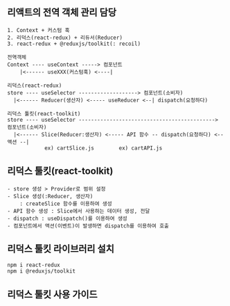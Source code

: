 ## 리액트의 전역 객체 관리 담당
    1. Context + 커스텀 훅
    2. 리덕스(react-redux) + 리듀서(Reducer)
    3. react-redux + @reduxjs/toolkit(: recoil)
    
    전역객체
    Context ---- useContext -----> 컴포넌트
        |<------ useXXX(커스텀훅) <----|

    리덕스(react-redux)
    store ---- useSelector -------------------> 컴포넌트(소비자)
      |<------ Reducer(생산자) <----- useReducer <--| dispatch(요청하다)
    
    리덕스 툴킷(react-toolkit)
    store ---- useSelector --------------------------------------------> 컴포넌트(소비자)
      |<------ Slice(Reducer:생산자) <----- API 함수 -- dispatch(요청하다) <-- 액션 --|
                ex) cartSlice.js        ex) cartAPI.js

## 리덕스 툴킷(react-toolkit)
    - store 생성 > Provider로 범위 설정
    - Slice 생성(:Reducer, 생산자) 
        : createSlice 함수를 이용하여 생성
    - API 함수 생성 : Slice에서 사용하는 데이터 생성, 전달
    - dispatch : useDispatch()를 이용하여 생성
    - 컴포넌트에서 액션(이벤트)이 발생하면 dispatch를 이용하여 호출

## 리덕스 툴킷 라이브러리 설치
    npm i react-redux
    npm i @reduxjs/toolkit

## 리덕스 툴킷 사용 가이드
    